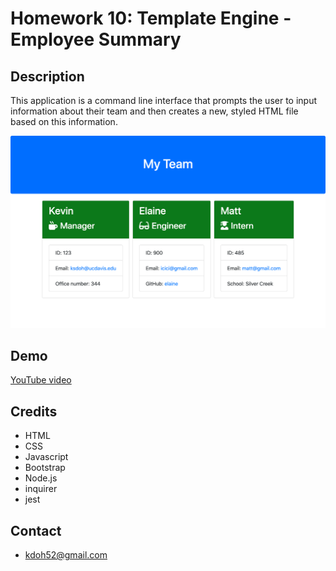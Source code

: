 # Homework 10: Template Engine - Employee Summary

## Description
This application is a command line interface that prompts the user to input information about their team and then creates a new, styled HTML file based on this information.

<img src="screenshot.png" alt="screenshot">

## Demo
<a href="https://youtu.be/sqE-VtEFJYw">YouTube video</a>

## Credits
* HTML
* CSS
* Javascript
* Bootstrap
* Node.js
* inquirer
* jest

## Contact
* kdoh52@gmail.com
